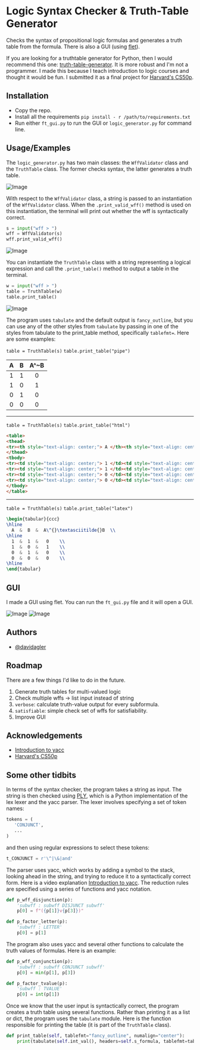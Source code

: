 
# Logic Syntax Checker & Truth-Table Generator

Checks the syntax of propositional logic formulas and generates a truth table from the formula. There is also a GUI (using [flet](https://flet.dev/)). 

If you are looking for a truthtable generator for Python, then I would recommend this one: [truth-table-generator](https://pypi.org/project/truth-table-generator/). It is more robust and I'm not a programmer. I made this because I teach introduction to logic courses and thought it would be fun. I submitted it as a final project for [Harvard's CS50p](https://cs50.harvard.edu/python/2022/). 


## Installation

- Copy the repo.
- Install all the requirements `pip install - r /path/to/requirements.txt`
- Run either `ft_gui.py` to run the GUI or `logic_generator.py` for command line.
    
## Usage/Examples

The `logic_generator.py` has two main classes: the `WffValidator` class and the `TruthTable` class. The former checks syntax, the latter generates a truth table. 

![Image](imgs/wff_check1.png)

With respect to the `WffValidator` class, a string is passed to an instantiation of the `WffValidator` class. When the `.print_valid_wff()` method is used on this instantiation, the terminal will print out whether the wff is syntactically correct.

```python
s = input("wff > ")
wff = WffValidator(s)
wff.print_valid_wff()
```

![Image](imgs/wff_check.gif)

You can instantiate the `TruthTable` class with a string representing a logical expression and call the `.print_table()` method to output a table in the terminal.

```python
w = input("wff > ")
table = TruthTable(w)
table.print_table()
```

![Image](imgs/table_example.png)

The program uses `tabulate` and the default output is `fancy_outline`, but you can use any of the other styles from `tabulate` by passing in one of the styles from tabulate to the print_table method, specifically `tablefmt=`. Here are some examples:

`table = TruthTable(s)`
`table.print_table("pipe")`

|  A  |  B  |  A^~B  |
|:---:|:---:|:------:|
|  1  |  1  |   0    |
|  1  |  0  |   1    |
|  0  |  1  |   0    |
|  0  |  0  |   0    |

---

`table = TruthTable(s)`
`table.print_table("html")`

```html
<table>
<thead>
<tr><th style="text-align: center;"> A </th><th style="text-align: center;"> B </th><th style="text-align: center;"> A^~B </th></tr>        
</thead>
<tbody>
<tr><td style="text-align: center;"> 1 </td><td style="text-align: center;"> 1 </td><td style="text-align: center;">  0   </td></tr>        
<tr><td style="text-align: center;"> 1 </td><td style="text-align: center;"> 0 </td><td style="text-align: center;">  1   </td></tr>        
<tr><td style="text-align: center;"> 0 </td><td style="text-align: center;"> 1 </td><td style="text-align: center;">  0   </td></tr>        
<tr><td style="text-align: center;"> 0 </td><td style="text-align: center;"> 0 </td><td style="text-align: center;">  0   </td></tr>        
</tbody>
</table>
```

---

`table = TruthTable(s)`
`table.print_table("latex")`

```latex
\begin{tabular}{ccc}
\hline
  A  &  B  &  A\^{}\textasciitilde{}B  \\
\hline
  1  &  1  &   0    \\
  1  &  0  &   1    \\
  0  &  1  &   0    \\
  0  &  0  &   0    \\
\hline
\end{tabular}
```

## GUI

I made a GUI using flet. You can run the `ft_gui.py` file and it will open a GUI.

![Image](imgs/gui_img.png)
![Image](imgs/gui_img2.png)



## Authors

- [@davidagler](https://www.github.com/davidagler)


## Roadmap

There are a few things I'd like to do in the future.

1. Generate truth tables for multi-valued logic
1. Check multiple wffs -> list input instead of string
1. `verbose`: calculate truth-value output for every subformula.
1. `satisfiable`: simple check set of wffs for satisfiability.
1. Improve GUI


## Acknowledgements

 - [Introduction to yacc](https://www.youtube.com/watch?v=yTXCPGAD3SQ&list=PLXMBJ899tuoo3Zx28hLFGbn_aWG8jV3Ey)
 - [Harvard's CS50p](https://cs50.harvard.edu/python/2022/)


## Some other tidbits


In terms of the syntax checker, the program takes a string as input. The string is then checked using [PLY](https://www.dabeaz.com/ply/), which is a Python implementation of the lex lexer and the yacc parser. The lexer involves specifying a set of token names:

```python
tokens = (
   'CONJUNCT',
   ...
)
```

and then using regular expressions to select these tokens:

```python
t_CONJUNCT = r'\^|\&|and'
```

The parser uses yacc, which works by adding a symbol to the stack, looking ahead in the string, and trying to reduce it to a syntactically correct form. Here is a video explanation [Introduction to yacc](https://www.youtube.com/watch?v=yTXCPGAD3SQ&list=PLXMBJ899tuoo3Zx28hLFGbn_aWG8jV3Ey). The reduction rules are specified using a series of functions and yacc notation.

```python
def p_wff_disjunction(p):
    'subwff : subwff DISJUNCT subwff'
    p[0] = f"({p[1]}v{p[3]})"

def p_factor_letter(p):
    'subwff : LETTER'
    p[0] = p[1]
```

The program also uses yacc and several other functions to calculate the truth values of formulas. Here is an example:

```python
def p_wff_conjunction(p):
    'subwff : subwff CONJUNCT subwff'    
    p[0] = min(p[1], p[3])

def p_factor_tvalue(p):
    'subwff : TVALUE'
    p[0] = int(p[1])
```

Once we know that the user input is syntactically correct, the program creates a truth table using several functions. Rather than printing it as a list or dict, the program uses the `tabulate` module. Here is the function responsible for printing the table (it is part of the `TruthTable` class).

```python
def print_table(self, tablefmt="fancy_outline", numalign="center"):
    print(tabulate(self.int_val(), headers=self.s_formula, tablefmt=tablefmt, numalign=numalign))
```
